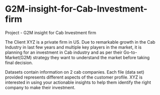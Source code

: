# G2M-insight-for-Cab-Investment-firm
Project - G2M insight for Cab Investment firm

The Client XYZ is a private firm in US. Due to remarkable growth in the Cab Industry in last few years and multiple key players in the market, it is planning for an investment in Cab industry and as per their Go-to-Market(G2M) strategy they want to understand the market before taking final decision.

Datasets contain information on 2 cab companies. Each file (data set) provided represents different aspects of the customer profile. XYZ is interested in using your actionable insights to help them identify the right company to make their investment.
